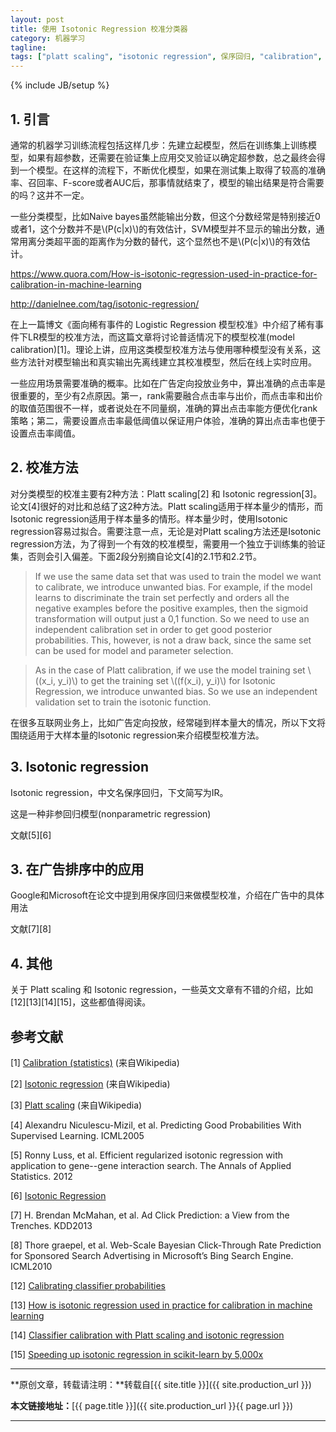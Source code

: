 ```yaml
---
layout: post
title: 使用 Isotonic Regression 校准分类器
category: 机器学习
tagline: 
tags: ["platt scaling", "isotonic regression", 保序回归, "calibration", 校准]
---
```

{% include JB/setup %}

## 1. 引言

通常的机器学习训练流程包括这样几步：先建立起模型，然后在训练集上训练模型，如果有超参数，还需要在验证集上应用交叉验证以确定超参数，总之最终会得到一个模型。在这样的流程下，不断优化模型，如果在测试集上取得了较高的准确率、召回率、F-score或者AUC后，那事情就结束了，模型的输出结果是符合需要的吗？这并不一定。

一些分类模型，比如Naive bayes虽然能输出分数，但这个分数经常是特别接近0或者1，这个分数并不是\\(P(c\|x)\\)的有效估计，SVM模型并不显示的输出分数，通常用离分类超平面的距离作为分数的替代，这个显然也不是\\(P(c\|x)\\)的有效估计。

https://www.quora.com/How-is-isotonic-regression-used-in-practice-for-calibration-in-machine-learning

http://danielnee.com/tag/isotonic-regression/

在上一篇博文《面向稀有事件的 Logistic Regression 模型校准》中介绍了稀有事件下LR模型的校准方法，而这篇文章将讨论普适情况下的模型校准(model calibration)[1]。理论上讲，应用这类模型校准方法与使用哪种模型没有关系，这些方法针对模型输出和真实输出先离线建立其校准模型，然后在线上实时应用。




一些应用场景需要准确的概率。比如在广告定向投放业务中，算出准确的点击率是很重要的，至少有2点原因。第一，rank需要融合点击率与出价，而点击率和出价的取值范围很不一样，或者说处在不同量纲，准确的算出点击率能方便优化rank策略；第二，需要设置点击率最低阈值以保证用户体验，准确的算出点击率也便于设置点击率阈值。

## 2. 校准方法

对分类模型的校准主要有2种方法：Platt scaling[2] 和 Isotonic regression[3]。论文[4]很好的对比和总结了这2种方法。Platt scaling适用于样本量少的情形，而Isotonic regression适用于样本量多的情形。样本量少时，使用Isotonic regression容易过拟合。需要注意一点，无论是对Platt scaling方法还是Isotonic regression方法，为了得到一个有效的校准模型，需要用一个独立于训练集的验证集，否则会引入偏差。下面2段分别摘自论文[4]的2.1节和2.2节。

> If we use the same data set that was used to train the model we want to calibrate, we introduce unwanted bias. For example, if the model learns to discriminate the train set perfectly and orders all the negative examples before the positive examples, then the sigmoid transformation will output just a 0,1 function. So we need to use an independent calibration set in order to get good posterior probabilities. This, however, is not a draw back, since the same set can be used for model and parameter selection.

> As in the case of Platt calibration, if we use the model training set \\((x_i, y_i)\\) to get the training set \\((f(x_i), y_i)\\) for Isotonic Regression, we introduce unwanted bias. So we use an independent validation set to train the isotonic function.

在很多互联网业务上，比如广告定向投放，经常碰到样本量大的情况，所以下文将围绕适用于大样本量的Isotonic regression来介绍模型校准方法。

## 3. Isotonic regression

Isotonic regression，中文名保序回归，下文简写为IR。

这是一种非参回归模型(nonparametric regression)

文献[5][6]


## 3. 在广告排序中的应用

Google和Microsoft在论文中提到用保序回归来做模型校准，介绍在广告中的具体用法

文献[7][8]

## 4. 其他

关于 Platt scaling 和 Isotonic regression，一些英文文章有不错的介绍，比如[12][13][14][15]，这些都值得阅读。

## 参考文献

[1] [Calibration (statistics)](https://en.wikipedia.org/wiki/Calibration_(statistics)) (来自Wikipedia)

[2] [Isotonic regression](https://en.wikipedia.org/wiki/Isotonic_regression) (来自Wikipedia)

[3] [Platt scaling](https://en.wikipedia.org/wiki/Platt_scaling) (来自Wikipedia)

[4] Alexandru Niculescu-Mizil, et al. Predicting Good Probabilities With Supervised Learning. ICML2005

[5] Ronny Luss, et al. Efficient regularized isotonic regression with application to gene--gene interaction search. The Annals of Applied Statistics. 2012

[6] [Isotonic Regression](http://fa.bianp.net/blog/2013/isotonic-regression/)

[7] H. Brendan McMahan, et al. Ad Click Prediction: a View from the Trenches. KDD2013

[8] Thore graepel, et al. Web-Scale Bayesian Click-Through Rate Prediction for Sponsored Search Advertising in Microsoft’s Bing Search Engine. ICML2010


[12] [Calibrating classifier probabilities](http://danielnee.com/tag/isotonic-regression/)

[13] [How is isotonic regression used in practice for calibration in machine learning](https://www.quora.com/How-is-isotonic-regression-used-in-practice-for-calibration-in-machine-learning)

[14] [Classifier calibration with Platt scaling and isotonic regression](http://fastml.com/classifier-calibration-with-platts-scaling-and-isotonic-regression/)

[15] [Speeding up isotonic regression in scikit-learn by 5,000x](http://tullo.ch/articles/speeding-up-isotonic-regression/)

* * *

**原创文章，转载请注明：**转载自[{{ site.title }}]({{ site.production_url }})

**本文链接地址：**[{{ page.title }}]({{ site.production_url }}{{ page.url }})

* * *
